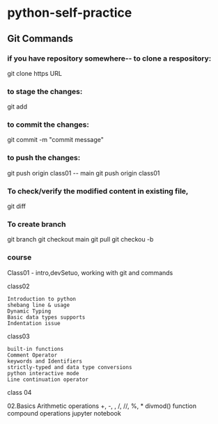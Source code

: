 # python-self-practice
## Git Commands
 ### if you have repository somewhere-- to clone a respository:
 git clone https URL

 ### to stage the changes:
 git add <filename>
### to commit the changes:
git commit -m "commit message"
### to push the changes:
git push origin <sourcebranch>
    class01 -- main
    git push origin class01
### To check/verify the modified content in existing file,
git diff <filename>

### To create branch 

git branch
git checkout main
git pull
git checkou -b <branchname>

### course
Class01 - intro,devSetuo, working with git and commands

class02 

    Introduction to python
    shebang line & usage
    Dynamic Typing
    Basic data types supports 
    Indentation issue 

class03 

    built-in functions
    Comment Operator
    keywords and Identifiers
    strictly-typed and data type conversions
    python interactive mode
    Line continuation operator

class 04 

02.Basics
    Arithmetic operations
        +, -, , /, //, %, *
        divmod() function
        compound operations
        jupyter notebook 





